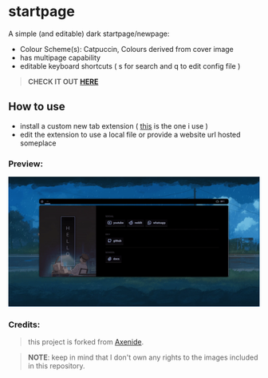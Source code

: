 # startpage

A simple (and editable) dark startpage/newpage:
- Colour Scheme(s): Catpuccin, Colours derived from cover image
- has multipage capability
- editable keyboard shortcuts ( s for search and q to edit config file )

> **CHECK IT OUT** [**HERE**](https://laggy-tux.github.io/startpage/)

## How to use
- install a custom new tab extension ( [this](https://chromewebstore.google.com/detail/custom-new-tab-url/mmjbdbjnoablegbkcklggeknkfcjkjia) is the one i use )
- edit the extension to use a local file or provide a website url hosted someplace

### Preview:

![img](preview.gif)

### Credits:
> this project is forked from [Axenide](https://github.com/Axenide).

> **NOTE**: keep in mind that I don't own any rights to the images included in this repository.
